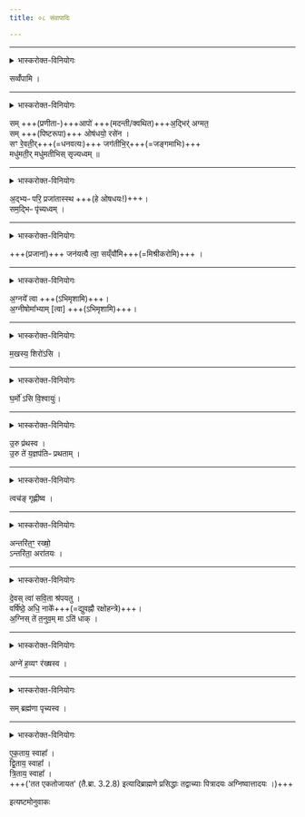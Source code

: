 ```yaml
---
title: ०८ संवापादिः

---
```


____

<details><summary>भास्करोक्त-विनियोगः</summary>

पिष्टानि संवपति
</details>


सव्वँ॑पामि ।

____

<details><summary>भास्करोक्त-विनियोगः</summary>

प्रणीता मदन्तीरानीयमानाः प्रतिमन्त्रयते
</details>


सम् +++(प्रणीता-)+++आपो॑ +++(मदन्ती/क्वथित)+++अ॒द्भिर्॑ अग्मत॒  
सम् +++(पिष्टरूपा)+++ ओष॑धयो॒ रसे॑न ।  
सꣳ रे॒वती॒र्+++(=धनवत्यः)+++ जग॑तीभि॒र्+++(=जङ्गमाभिः)+++  
मधु॑मती॒र् मधु॑मतीभिस् सृज्यध्वम्  ॥

____

<details><summary>भास्करोक्त-विनियोगः</summary>

अपः परिप्लावयति
</details>



अ॒द्भ्यᳶ परि॒ प्रजा॑तास्स्थ +++(हे ओषधयः!)+++।   
सम॒द्भिᳶ पृ॑च्यध्वम् ।
____

<details><summary>भास्करोक्त-विनियोगः</summary>

आलोडयति
</details>


+++(प्रजानां)+++ जन॑यत्यै त्वा॒ सय्ँयौ᳚मि+++(=मिश्रीकरोमि)+++ ।
____

<details><summary>भास्करोक्त-विनियोगः</summary>

व्यूह्याभिमृशति
</details>


अ॒ग्नये᳚ त्वा +++(ऽभिमृशामि)+++।   
अ॒ग्नीषोमा᳚भ्याम् [त्वा]  +++(ऽभिमृशामि)+++।  
____

<details><summary>भास्करोक्त-विनियोगः</summary>

पिण्डं करोति
</details>


म॒खस्य॒ शिरो॑ऽसि ।
____

<details><summary>भास्करोक्त-विनियोगः</summary>

अधिश्रयति
</details>


घ॒र्मो॑ ऽसि वि॒श्वायुः॑।
____

<details><summary>भास्करोक्त-विनियोगः</summary>

प्रथयति
</details>


उ॒रु प्र॑थस्व ।  
उ॒रु ते॑ य॒ज्ञप॑तिᳶ प्रथताम् ।  
____

<details><summary>भास्करोक्त-विनियोगः</summary>

श्लक्ष्णीकरोति
</details>


त्वच॑ङ् गृह्णीष्व ।
____

<details><summary>भास्करोक्त-विनियोगः</summary>

पर्यग्नि करोति
</details>


अन्तरि॑त॒ꣳ॒ रख्षो॒  
ऽन्तरि॑ता॒ अरा॑तयः ।
____

<details><summary>भास्करोक्त-विनियोगः</summary>

श्रपयति
</details>


दे॒वस् त्वा॑ सवि॒ता श्र॑पयतु ।   
वर्षि॑ष्ठे॒ अधि॒ नाके᳚+++(=द्युवह्नौ रक्षोहन्त्रे)+++।   
अ॒ग्निस् ते॑ त॒नुव॒म् मा ऽति॑ धाक् ।
____

<details><summary>भास्करोक्त-विनियोगः</summary>

गार्हपत्यमभिमन्त्रयते
</details>


अग्ने॑ ह॒व्यꣳ र॑ख्षस्व ।
____

<details><summary>भास्करोक्त-विनियोगः</summary>

भस्मनाभिवासयति
</details>


सम् ब्रह्म॑णा पृच्यस्व ।
____

<details><summary>भास्करोक्त-विनियोगः</summary>

पात्रनिर्णेजनीरपो निनयति
</details>


ए॒क॒ताय॒ स्वाहा᳚ ।   
द्वि॒ताय॒ स्वाहा᳚ ।    
त्रि॒ताय॒ स्वाहा᳚ ।  
+++('तत एकतोजायत' (तै.ब्रा. 3.2.8) इत्यादिब्राह्मणे प्रसिद्धाः तद्वाच्याः पित्रादयः अग्निष्वात्तादयः ।)+++

 इत्यष्टमोनुवाकः  
